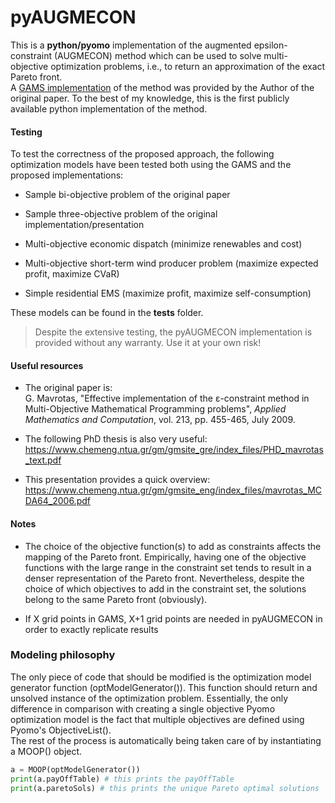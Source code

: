 # pyAUGMECON
This is a <b>python/pyomo</b> implementation of the augmented epsilon-constraint (AUGMECON) method which can be used to solve multi-objective optimization problems, i.e., to return an approximation of the exact Pareto front. <br>
A [GAMS implementation](https://www.gams.com/latest/gamslib_ml/libhtml/gamslib_epscm.html) of the method was provided by the Author of the original paper. To the best of my knowledge, this is the first publicly available python implementation of the method.

<h4>Testing</h4> 
To test the correctness of the proposed approach, the following optimization models have been tested both using the GAMS and the proposed implementations: <br>

- Sample bi-objective problem of the original paper

- Sample three-objective problem of the original implementation/presentation

- Multi-objective economic dispatch (minimize renewables and cost)

- Multi-objective short-term wind producer problem (maximize expected profit, maximize CVaR)

- Simple residential EMS (maximize profit, maximize self-consumption)

These models can be found in the <b>tests</b> folder.

> Despite the extensive testing, the pyAUGMECON implementation is provided without any warranty. Use it at your own risk!

<h4>Useful resources</h4>

- The original paper is: <br>
G. Mavrotas, "Effective implementation of the ε-constraint method in Multi-Objective Mathematical Programming problems", <i>Applied Mathematics and Computation</i>, vol. 213, pp. 455-465, July 2009.

- The following PhD thesis is also very useful: <br>
https://www.chemeng.ntua.gr/gm/gmsite_gre/index_files/PHD_mavrotas_text.pdf <br>

- This presentation provides a quick overview: <br>
https://www.chemeng.ntua.gr/gm/gmsite_eng/index_files/mavrotas_MCDA64_2006.pdf

<h4>Notes</h4>

- The choice of the objective function(s) to add as constraints affects the mapping of the Pareto front. Empirically, having one of the objective functions with the large range in the constraint set tends to result in a denser representation of the Pareto front. Nevertheless, despite the choice of which objectives to add in the constraint set, the solutions belong to the same Pareto front (obviously).

- If X grid points in GAMS, X+1 grid points are needed in pyAUGMECON in order to exactly replicate results

<h3>Modeling philosophy</h3>
The only piece of code that should be modified is the optimization model generator function (optModelGenerator()). This function should return and unsolved instance of the optimization problem. Essentially, the only difference in comparison with creating a single objective Pyomo optimization model is the fact that multiple objectives are defined using Pyomo's ObjectiveList().<br>
The rest of the process is automatically being taken care of by instantiating a MOOP() object. 

```python
a = MOOP(optModelGenerator())
print(a.payOffTable) # this prints the payOffTable
print(a.paretoSols) # this prints the unique Pareto optimal solutions
```
